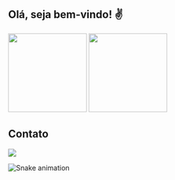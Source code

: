 ## Olá, seja bem-vindo! ✌
<div>
  <img height="160em" src="https://github-readme-stats.vercel.app/api?username=rafaelrege&show_icons=true&theme=tokyonight&include_all_commits=true&count_private=true"/>
  <img height="160em" src="https://github-readme-stats.vercel.app/api/top-langs/?username=RafaelRege&layout=compact&langs_count=7&theme=tokyonight"/>
</div>

## Contato
<div>  
<a href="https://www.linkedin.com/in/rafael-rezende-rege" target="_blank"><img src="https://img.shields.io/badge/-LinkedIn-%230077B5?style=for-the-badge&logo=linkedin&logoColor=white" target="_blank"></a>

  ![Snake animation](https://github.com/rafaelrege/RafaelRege/blob/output/github-contribution-grid-snake.svg)
</div>
